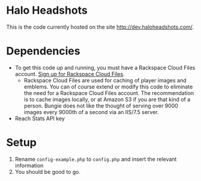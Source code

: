 # Halo Headshots

This is the code currently hosted on the site http://dev.haloheadshots.com/.

# Dependencies

*	To get this code up and running, you must have a Rackspace Cloud Files 
account. [Sign up for Rackspace Cloud Files](https://signup.rackspacecloud.com/signup).
	*	Rackspace Cloud Files are used for caching of player images and emblems. 
You can of course extend or modify this code to eliminate the need for a 
Rackspace Cloud Files account. The recommendation is to cache images locally,
or at Amazon S3 if you are that kind of a person. Bungie does not like the
thought of serving over 9000 images every 9000th of a second via an IIS/7.5 
server.
*	Reach Stats API key


# Setup

1.	Rename `config-example.php` to `config.php` and insert the relevant information
2.	You should be good to go.

